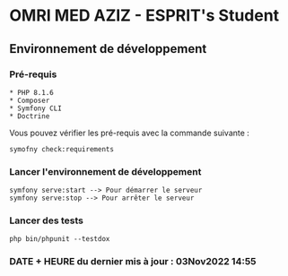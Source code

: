 # OMRI MED AZIZ - ESPRIT's Student

## Environnement de développement

### Pré-requis
    * PHP 8.1.6
    * Composer
    * Symfony CLI
    * Doctrine

Vous pouvez vérifier les pré-requis avec la commande suivante :
    
    symofny check:requirements

### Lancer l'environnement de développement

    symfony serve:start --> Pour démarrer le serveur
    symfony serve:stop --> Pour arrêter le serveur

### Lancer des tests

    php bin/phpunit --testdox


###  DATE + HEURE du dernier mis à jour : 03Nov2022 14:55